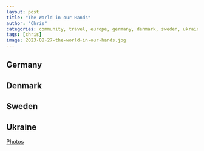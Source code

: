 ```yaml
---
layout: post
title: "The World in our Hands"
author: "Chris"
categories: community, travel, europe, germany, denmark, sweden, ukraine
tags: [chris]
image: 2023-08-27-the-world-in-our-hands.jpg
---
```


## Germany

## Denmark

## Sweden

## Ukraine

[Photos](https://photos.app.goo.gl/r6qWZUxnkX384m5fA)